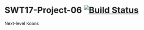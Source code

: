 # SWT17-Project-06 [![Build Status](https://travis-ci.org/HPI-SWA-Teaching/SWT17-Project-06.svg?branch=master)](https://travis-ci.org/HPI-SWA-Teaching/SWT17-Project-06)
Next-level Koans
